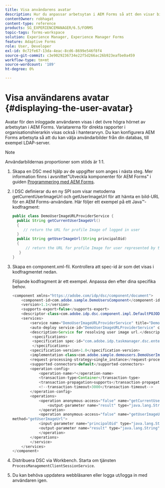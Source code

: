 ```yaml
---
title: Visa användarens avatar
description: Hur du anpassar arbetsytan i AEM Forms så att den visar bilden för en inloggad användare.
contentOwner: robhagat
content-type: reference
products: SG_EXPERIENCEMANAGER/6.5/FORMS
topic-tags: forms-workspace
solution: Experience Manager, Experience Manager Forms
feature: Adaptive Forms
role: User, Developer
exl-id: 0c72fe67-13da-4eac-8cd6-8699e546f8f4
source-git-commit: c3e9029236734e22f5d266ac26b923eafbe0a459
workflow-type: tm+mt
source-wordcount: '189'
ht-degree: 0%

---
```


# Visa användarens avatar {#displaying-the-user-avatar}

Avatar för den inloggade användaren visas i det övre högra hörnet av arbetsytan i AEM Forms. Variatarerna för direkta rapporter i organisationshierarkin visas också i hanterarvyn. Du kan konfigurera AEM Forms arbetsyta så att du kan välja användarbilder från din databas, till exempel LDAP-server.

>[!NOTE]
>
>Användarbildernas proportioner som stöds är 1:1.

1. Skapa en DSC med hjälp av de uppgifter som anges i nästa steg. Mer information finns i avsnittet&quot;Utveckla komponenter för AEM Forms&quot; i guiden [Programmering med AEM Forms](https://www.adobe.com/go/learn_aemforms_programming_63).
1. I DSC definierar du en ny SPI som visar metoderna getCurrentUserImageUrl och getUserImageUrl för att hämta en bild-URL för en AEM Forms-användare. Här följer ett exempel på ett Java™-kodfragment:

   ```java
   public class DemoUserImageURLProviderService {
     public String getCurrentUserImageUrl()
     {
        // return the URL for profile Image of logged in user
     }
     public String getUserImageUrl(String principalOid)
     {
         // return the URL for profile Image for user represented by this principal Oid
      }
   }
   ```

1. Skapa en component.xml-fil. Kontrollera att spec-id är som det visas i kodfragmentet nedan.

   Följande kodfragment är ett exempel. Anpassa den efter dina specifika behov.

   ```java
   <component xmlns="https://adobe.com/idp/dsc/component/document">
       <component-id>com.adobe.sample.DemoUsersComponent</component-id>
       <version>1.1</version>
       <supports-export>false</supports-export>
       <descriptor-class>com.adobe.idp.dsc.component.impl.DefaultPOJODescriptorImpl</descriptor-class>
       <services>
           <service name="DemoUserImageURLProviderService" title="Demo User ImageURL provider service" orchestrateable="false">
           <auto-deploy service-id="DemoUserImageURLProviderService" category-id="Demo Users Component DSC" major-version="1" minor-version="0" />
           <description>Service for resolving user image url.</description>
            <specifications>
            <specification spec-id="com.adobe.idp.taskmanager.dsc.enterprise.UserImageUrlProvider"/>
            </specifications>
           <specification-version>1.0</specification-version>
           <implementation-class>com.adobe.sample.demousers.DemoUserImageURLProviderService</implementation-class>
           <request-processing-strategy>single_instance</request-processing-strategy>
           <supported-connectors>default</supported-connectors>
           <operation-config>
               <operation-name>*</operation-name>
               <transaction-type>Container</transaction-type>
               <transaction-propagation>supports</transaction-propagation>
               <!--transaction-timeout>3000</transaction-timeout-->
           </operation-config>
           <operations>
               <operation anonymous-access="false" name="getCurrentUserImageUrl" method="getCurrentUserImageUrl">
                   <output-parameter name="result" type="java.lang.String"/>
               </operation>
               <operation anonymous-access="false" name="getUserImageUrl"
   method="getUserImageUrl">
               <input-parameter name="principalOid" type="java.lang.String"/>
               <output-parameter name="result" type="java.lang.String"/>
               </operation>
           </operations>
           </service>
       </services>
   </component>
   ```

1. Distribuera DSC via Workbench. Starta om tjänsten `ProcessManagementClientSessionService`.
1. Du kan behöva uppdatera webbläsaren eller logga ut/logga in med användaren igen.
